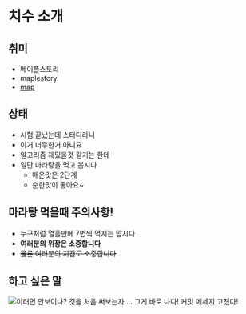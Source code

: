 # 치수 소개
## 취미
- 메이플스토리
- maplestory
- [map](https://maplestory.nexon.com)

## 상태
- 시험 끝났는데 스터디라니
- 이거 너무한거 아니요
- 알고리즘 재밌을것 같기는 한데
- 일단 마라탕을 먹고 봅시다
  - 매운맛은 2단계
  - 순한맛이 좋아요~

## 마라탕 먹을때 주의사항!
- 누구처럼 열흘만에 7번씩 먹지는 맙시다
- **여러분의 위장은 소중합니다**
- ~~물론 여러분의 지갑도 소중합니다~~

## 하고 싶은 말
![이러면 안보이나?](https://encrypted-tbn0.gstatic.com/images?q=tbn:ANd9GcRTF50Jlz3zQE-DBKA8spURO6vQ7XNldVpqbxXgKhaVzEzqPnRU) 
깃을 처음 써보는자....
그게 바로 나다!
커밋 메세지 고쳤다!

